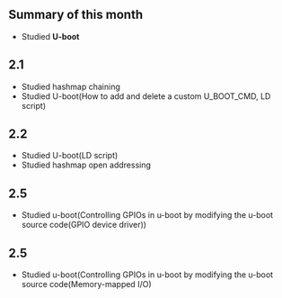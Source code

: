 ## Summary of this month
- Studied **U-boot**

## 2.1
- Studied hashmap chaining
- Studied U-boot(How to add and delete a custom U_BOOT_CMD, LD script)
## 2.2
- Studied U-boot(LD script)
- Studied hashmap open addressing
## 2.5
- Studied u-boot(Controlling GPIOs in u-boot by modifying the u-boot source code(GPIO device driver))
## 2.5
- Studied u-boot(Controlling GPIOs in u-boot by modifying the u-boot source code(Memory-mapped I/O)
